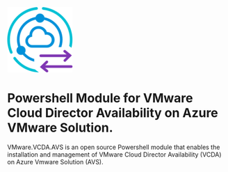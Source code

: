 <!-- markdownlint-disable first-line-h1 no-inline-html -->
<img src="assets/images/vcda-icon.png" alt="VMmware Cloud Director Availability" width="150">

# Powershell Module for VMware Cloud Director Availability on Azure VMware Solution.

VMware.VCDA.AVS is an open source Powershell module that enables the installation and management of VMware Cloud Director Availability (VCDA) on Azure Vmware Solution (AVS).
